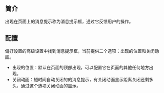 ## 简介

出现在页面上的消息提示称为消息提示框，通过它反馈用户的操作。

## 配置

偏好设置的高级设置中找到消息提示框，当前提供二个选项：出现的位置和关闭动画。

- 出现的位置：默认在页面的顶部出现，可以配置它在页面的其他任何地方出现。
- 关闭动画：短时间自动关闭的的消息提示，有关闭动画显示距离关闭还剩多久，通过这个选项关闭动画的显示。
